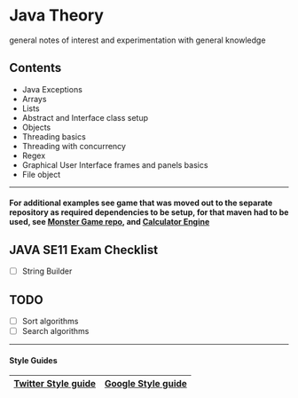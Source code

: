 # Java Theory
general notes of interest and experimentation with general knowledge 
## Contents
+ Java Exceptions 
+ Arrays 
+ Lists
+ Abstract and Interface class setup 
+ Objects
+ Threading basics
+ Threading with concurrency
+ Regex
+ Graphical User Interface frames and panels basics
+ File object



<hr>

#### For additional examples see game that was moved out to the separate repository as required dependencies to be setup, for that maven had to be used,  see [Monster Game repo](https://github.com/gretaivan/MonsterGameJava/blob/main/README.md), and [Calculator Engine](https://github.com/gretaivan/CalculatorEngine_Java/edit/main/README.md)


## JAVA SE11 Exam Checklist

- [ ] String Builder

## TODO
- [ ]  Sort algorithms
- [ ]  Search algorithms

<hr>

#### Style Guides 

| [Twitter Style guide](https://github.com/twitter-archive/commons/blob/master/src/java/com/twitter/common/styleguide.md) | [Google Style guide](https://google.github.io/styleguide/javaguide.html) |
|  :----:  |  :----:  |
 



